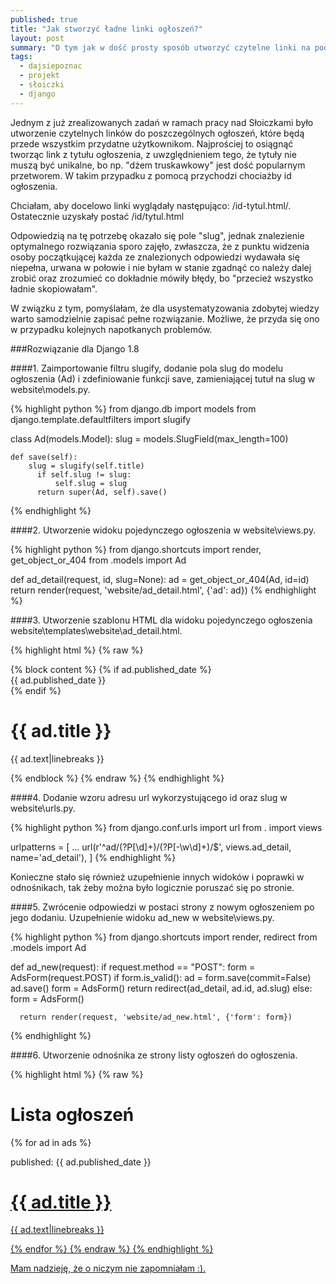 ```yaml
---
published: true
title: "Jak stworzyć ładne linki ogłoszeń?"
layout: post
summary: "O tym jak w dość prosty sposób utworzyć czytelne linki na podstawie id i tytułu ogłoszenia."
tags: 
  - dajsiepoznac
  - projekt
  - słoiczki
  - django
---
```


Jednym z już zrealizowanych zadań w ramach pracy nad Słoiczkami było utworzenie czytelnych linków do poszczególnych ogłoszeń, które będą przede wszystkim przydatne użytkownikom. Najprościej to osiągnąć tworząc link z tytułu ogłoszenia, z uwzględnieniem tego, że tytuły nie muszą być unikalne, bo np. "dżem truskawkowy" jest dość popularnym przetworem. W takim przypadku z pomocą przychodzi chociażby id ogłoszenia.

Chciałam, aby docelowo linki wyglądały następująco: /id-tytul.html/. Ostatecznie uzyskały postać /id/tytul.html

Odpowiedzią na tę potrzebę okazało się pole "slug", jednak znalezienie optymalnego rozwiązania sporo zajęło, zwłaszcza, że z punktu widzenia osoby początkującej każda ze znalezionych odpowiedzi wydawała się niepełna, urwana w połowie i nie byłam w stanie zgadnąć co należy dalej zrobić oraz zrozumieć co dokładnie mówiły błędy, bo "przecież wszystko ładnie skopiowałam".

W związku z tym, pomyślałam, że dla usystematyzowania zdobytej wiedzy warto samodzielnie zapisać pełne rozwiązanie. Możliwe, że przyda się ono w przypadku kolejnych napotkanych problemów.

###Rozwiązanie dla Django 1.8

####1. Zaimportowanie filtru slugify, dodanie pola slug do modelu ogłoszenia (Ad) i zdefiniowanie funkcji save, zamieniającej tutuł na slug w website\models.py.

  {% highlight python %}
  from django.db import models
  from django.template.defaultfilters import slugify
  
  class Ad(models.Model):
      slug = models.SlugField(max_length=100)
  	
  	def save(self):
  		slug = slugify(self.title)
          if self.slug != slug:
              self.slug = slug
          return super(Ad, self).save()
  {% endhighlight %}

####2. Utworzenie widoku pojedynczego ogłoszenia w website\views.py.

  {% highlight python %}
  from django.shortcuts import render, get_object_or_404
  from .models import Ad
  
  def ad_detail(request, id, slug=None):
      ad = get_object_or_404(Ad, id=id)
      return render(request, 'website/ad_detail.html', {'ad': ad})
  {% endhighlight %}

####3. Utworzenie szablonu HTML dla widoku pojedynczego ogłoszenia website\templates\website\ad_detail.html.

  {% highlight html %}
  {% raw %}
  <body>
      {% block content %}
          {% if ad.published_date %}
               <div class="date">
                  {{ ad.published_date }}
              </div>
           {% endif %}
           <h1>{{ ad.title }}</h1>
           <p>{{ ad.text|linebreaks }}</p>
      {% endblock %}
  </body>
  {% endraw %}
  {% endhighlight %}

####4. Dodanie wzoru adresu url wykorzystującego id oraz slug w website\urls.py.

  {% highlight python %}
  from django.conf.urls import url
  from . import views
  
  urlpatterns = [
  	...
      url(r'^ad/(?P<id>[\d]+)/(?P<slug>[-\w\d]+)/$', views.ad_detail, name='ad_detail'),
  ]
  {% endhighlight %}

Konieczne stało się również uzupełnienie innych widoków i poprawki w odnośnikach, tak żeby można było logicznie poruszać się po stronie. 

####5. Zwrócenie odpowiedzi w postaci strony z nowym ogłoszeniem po jego dodaniu. Uzupełnienie widoku ad_new w website\views.py.

  {% highlight python %}
  from django.shortcuts import render, redirect
  from .models import Ad
  
  def ad_new(request):
      if request.method == "POST":
          form = AdsForm(request.POST)
          if form.is_valid():
              ad = form.save(commit=False)
              ad.save()
              form = AdsForm()
              return redirect(ad_detail, ad.id, ad.slug)
      else:
          form = AdsForm()
  
      return render(request, 'website/ad_new.html', {'form': form})
  {% endhighlight %}

####6. Utworzenie odnośnika ze strony listy ogłoszeń do ogłoszenia.

  {% highlight html %}
  {% raw %}
  <body>
      <h1>Lista ogłoszeń</h1>
      {% for ad in ads %}
          <div>
              <p>published: {{ ad.published_date }}</p>
              <h1><a href='{% url 'ad_detail' ad.id ad.slug  %}'>{{ ad.title }}</h1>
              <p>{{ ad.text|linebreaks }}</p>
          </div>
      {% endfor %}
  </body>
  {% endraw %}
  {% endhighlight %}

Mam nadzieję, że o niczym nie zapomniałam :). 
